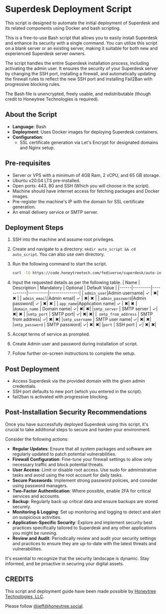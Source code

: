 # Superdesk Deployment Script

This script is designed to automate the initial deployment of Superdesk and its related components using Docker and bash scripting.

This is a free-to-use Bash script that allows you to easily install Superdesk and enhance its security with a single command. You can utilize this script on a blank server or an existing server, making it suitable for both new and experienced Superdesk server owners.

The script handles the entire Superdesk installation process, including activating the admin user. It ensures the security of your Superdesk server by changing the SSH port, installing a firewall, and automatically updating the firewall rules to reflect the new SSH port and installing Fail2Ban with progressive blocking rules.

The Bash file is unencrypted, freely usable, and redistributable (though credit to Honeytree Technologies is required).



## About the Script

- **Language**: Bash
- **Deployment**: Uses Docker images for deploying Superdesk containers.
- **Configuration**:
  - SSL certificate generation via Let's Encrypt for designated domains and Nginx setup.

## Pre-requisites

- Server or VPS with a minimum of 4GB Ram, 2 vCPU, and 65 GB storage.
- Ubuntu v20.04 LTS pre-installed.
- Open ports:  443, 80 and SSH (Which you will choose in the script).
- Machine should have internet access for fetching packages and Docker images.
- Pre-register the machine's IP with the domain for SSL certificate generation.
- An email delivery service or SMTP server.

## Deployment Steps

1. SSH into the machine and assume root privileges.
2. Create and navigate to a directory: `mkdir auto_script && cd auto_script`.
    You can also use own directory.
3. Run the following command to start the script.
    ```bash
    curl -lO https://code.honeytreetech.com/fediverse/superdesk/auto-installer/auto_script.sh && sudo chmod +x auto_script.sh && ./auto_script.sh
    ```
4. Input the requested details as per the following table.
    | Name | Description | Mandatory | Optional | Default Value | 
    |------|---------|-----------|----------|---------------|
    | `admin_user`|Admin username| &checkmark; | &#10006;| &#10006; | 
    | `admin_email`|Admin email| &checkmark; | &#10006;| &#10006; | 
    | `admin_password`|Admin password| &checkmark; | &#10006;| &#10006; | 
    | `app_name`|Application name| &checkmark; | &#10006;| &#10006; | 
    |`domain_name` | Domain name| &checkmark;| &#10006;| &#10006;|
    |`smtp_server` | SMTP server | &checkmark;|  &#10006;| &#10006; | 
    |`smtp_port` | SMTP port| &checkmark;| &#10006;| &#10006;|
    |` smtp_from_address` | SMTP from address| &checkmark;| &#10006;| &#10006;|
    |`smtp_username` | SMTP user name| &checkmark;| &#10006;| &#10006;|
    |`smtp_password` | SMTP password| &checkmark;| &#10006;| &#10006;|
    |`port` | SSH port | &checkmark;| &#10006;| &#10006;|

                                
5. Accept terms of service as prompted.
6. Create Admin user and password during installation of script.
7. Follow further on-screen instructions to complete the setup.

## Post Deployment

- Access Superdesk via the provided domain with the given admin credentials.
- SSH port defaults to new port (which you entered in the script).
- fail2ban is activated with progressive blocking.

## Post-Installation Security Recommendations

Once you have successfully deployed Superdesk using this script, it's crucial to take additional steps to secure and harden your environment. 

Consider the following actions:

- **Regular Updates**: Ensure that all system packages and software are regularly updated to patch potential vulnerabilities.
- **Firewall Configuration**: Fine-tune your firewall settings to allow only necessary traffic and block potential threats.
- **User Access**: Limit or disable root access. Use sudo for administrative tasks and avoid using the root account for daily tasks.
- **Secure Passwords**: Implement strong password policies, and consider using password managers.
- **Two-Factor Authentication**: Where possible, enable 2FA for critical services and accounts.
- **Backup**: Regularly back up critical data and ensure backups are stored securely.
- **Monitoring & Logging**: Set up monitoring and logging to detect and alert on suspicious activities.
- **Application-Specific Security**: Explore and implement security best practices specifically tailored to Superdesk and any other applications you might be running.
- **Review and Audit**: Periodically review and audit your security settings and practices to ensure they are up-to-date with the latest threats and vulnerabilities.

It's essential to recognize that the security landscape is dynamic. Stay informed, and be proactive in securing your digital assets.




## CREDITS

This script and deployment guide have been made possible by [Honeytree Technologies, LLC](https://honeytreetech.com).

Please follow [@jeff@honeytree.social](https://honeytree.social/@jeff).